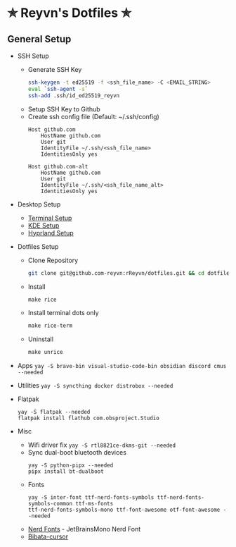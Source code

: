 # ✯ Reyvn's Dotfiles ✯

## General Setup
- SSH Setup
    - Generate SSH Key 
        ```sh
        ssh-keygen -t ed25519 -f <ssh_file_name> -C <EMAIL_STRING>
        eval `ssh-agent -s`
        ssh-add .ssh/id_ed25519_reyvn
        ```
    - Setup SSH Key to Github
    - Create ssh config file (Default: ~/.ssh/config)
        ```
        Host github.com
            HostName github.com
            User git
            IdentityFile ~/.ssh/<ssh_file_name>
            IdentitiesOnly yes
          
        Host github.com-alt
            HostName github.com
            User git
            IdentityFile ~/.ssh/<ssh_file_name_alt>
            IdentitiesOnly yes
        ```

- Desktop Setup
    - [Terminal Setup](/docs/term-env-setup.md)
    - [KDE Setup](/docs/kde-setup.md)
    - [Hyprland Setup](/docs/hyprland-setup.md)

- Dotfiles Setup
    - Clone Repository
        ```sh
        git clone git@github.com-reyvn:rReyvn/dotfiles.git && cd dotfiles
        ```
    - Install
        ```makefile
        make rice
        ```
    - Install terminal dots only
        ```makefile
        make rice-term
        ```
    - Uninstall
        ```makefile
        make unrice
        ```
- Apps
    ``` yay -S brave-bin visual-studio-code-bin obsidian discord cmus --needed ```

- Utilities
    ``` yay -S syncthing docker distrobox --needed ```

- Flatpak
    ```
    yay -S flatpak --needed
    flatpak install flathub com.obsproject.Studio 
    ```

- Misc
    - Wifi driver fix
        ``` yay -S rtl8821ce-dkms-git --needed ```
    - Sync dual-boot bluetooth devices
        ```
        yay -S python-pipx --needed
        pipx install bt-dualboot
        ```
    - Fonts
        ```
        yay -S inter-font ttf-nerd-fonts-symbols ttf-nerd-fonts-symbols-common ttf-ms-fonts
        ttf-nerd-fonts-symbols-mono ttf-font-awesome otf-font-awesome --needed
        ```
    - [Nerd Fonts](https://www.nerdfonts.com/font-downloads) - JetBrainsMono Nerd Font
    - [Bibata-cursor](https://www.bibata.live/studio)
